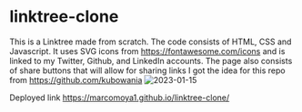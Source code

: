 # linktree-clone
This is a Linktree made from scratch.
The code consists of HTML, CSS and Javascript. It uses SVG icons from https://fontawesome.com/icons and is linked to my Twitter, Github, and LinkedIn accounts.
The page also consists of share buttons that will allow for sharing links
I got the idea for this repo from https://github.com/kubowania
![2023-01-15](https://user-images.githubusercontent.com/98365526/212558141-6f1275fe-ccad-4e74-affe-80e2dc86ca77.png)

Deployed link https://marcomoya1.github.io/linktree-clone/

